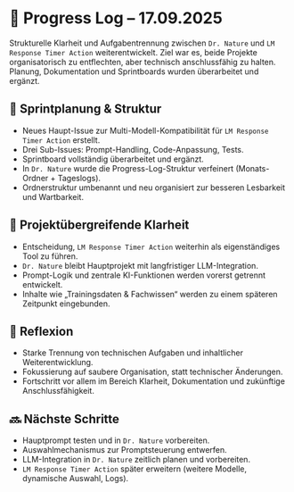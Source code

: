 # 📓 Progress Log – 17.09.2025

Strukturelle Klarheit und Aufgabentrennung zwischen `Dr. Nature` und `LM Response Timer Action` weiterentwickelt. Ziel war es, beide Projekte organisatorisch zu entflechten, aber technisch anschlussfähig zu halten. Planung, Dokumentation und Sprintboards wurden überarbeitet und ergänzt.

## 🧭 Sprintplanung & Struktur

- Neues Haupt-Issue zur Multi-Modell-Kompatibilität für `LM Response Timer Action` erstellt.
- Drei Sub-Issues: Prompt-Handling, Code-Anpassung, Tests.
- Sprintboard vollständig überarbeitet und ergänzt.
- In `Dr. Nature` wurde die Progress-Log-Struktur verfeinert (Monats-Ordner + Tageslogs).
- Ordnerstruktur umbenannt und neu organisiert zur besseren Lesbarkeit und Wartbarkeit.

## 🔗 Projektübergreifende Klarheit

- Entscheidung, `LM Response Timer Action` weiterhin als eigenständiges Tool zu führen.
- `Dr. Nature` bleibt Hauptprojekt mit langfristiger LLM-Integration.
- Prompt-Logik und zentrale KI-Funktionen werden vorerst getrennt entwickelt.
- Inhalte wie „Trainingsdaten & Fachwissen“ werden zu einem späteren Zeitpunkt eingebunden.

## 🧠 Reflexion

- Starke Trennung von technischen Aufgaben und inhaltlicher Weiterentwicklung.
- Fokussierung auf saubere Organisation, statt technischer Änderungen.
- Fortschritt vor allem im Bereich Klarheit, Dokumentation und zukünftige Anschlussfähigkeit.

## 🔜 Nächste Schritte

- Hauptprompt testen und in `Dr. Nature` vorbereiten.
- Auswahlmechanismus zur Promptsteuerung entwerfen.
- LLM-Integration in `Dr. Nature` zeitlich planen und vorbereiten.
- `LM Response Timer Action` später erweitern (weitere Modelle, dynamische Auswahl, Logs).
